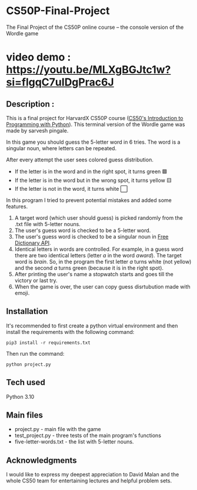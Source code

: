 # CS50P-Final-Project
The Final Project of the CS50P online course  – the console version of the Wordle game
# video demo : https://youtu.be/MLXgBGJtc1w?si=flgqC7uIDgPrac6J
## Description :
This is a final project for HarvardX CS50P course ([CS50's Introduction to Programming with Python](https://cs50.harvard.edu/python/2022/)). This terminal version of the Wordle game was made by sarvesh pingale.

In this game you should guess the 5-letter word in 6 tries. The word is a singular noun, where letters can be repeated.

After every attempt the user sees colored guess distribution.
- If the letter is in the word and in the right spot, it turns green 🟩
- If the letter is in the word but in the wrong spot, it turns yellow 🟨
- If the letter is not in the word, it turns white ⬜

In this program I tried to prevent potential mistakes and added some features.
1. A target word (which user should guess) is picked randomly from the .txt file with 5-letter nouns.
2. The user's guess word is checked to be a 5-letter word.
3. The user's guess word is checked to be a singular noun in [Free Dictionary API](https://dictionaryapi.dev/).
4. Identical letters in words are controlled. For example, in a guess word there are two identical letters (letter *a* in the word *award*). The target word is *brain*. So, in the program the first letter *a* turns white (not yellow) and the second *a* turns green (because it is in the right spot).
5. After printing the user's name a stopwatch starts and goes till the victory or last try.
6. When the game is over, the user can copy guess disrtubution made with emoji.

## Installation
It's recommended to first create a python virtual environment and then install the requirements with the following command:
```
pip3 install -r requirements.txt
```

Then run the command:
```
python project.py
```

## Tech used
Python 3.10

## Main files

- project.py - main file with the game
- test_project.py - three tests of the main program's functions
- five-letter-words.txt - the list with 5-letter nouns.

## Acknowledgments

I would like to express my deepest appreciation to David Malan and the whole CS50 team for entertaining lectures and helpful problem sets.
